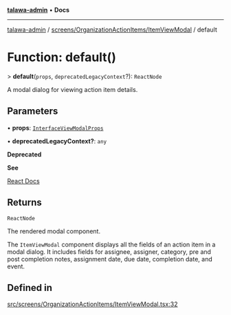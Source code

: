 [**talawa-admin**](../../../../README.md) • **Docs**

***

[talawa-admin](../../../../modules.md) / [screens/OrganizationActionItems/ItemViewModal](../README.md) / default

# Function: default()

\> **default**(`props`, `deprecatedLegacyContext`?): `ReactNode`

A modal dialog for viewing action item details.

## Parameters

• **props**: [`InterfaceViewModalProps`](../interfaces/InterfaceViewModalProps.md)

• **deprecatedLegacyContext?**: `any`

**Deprecated**

**See**

[React Docs](https://legacy.reactjs.org/docs/legacy-context.html#referencing-context-in-lifecycle-methods)

## Returns

`ReactNode`

The rendered modal component.

The `ItemViewModal` component displays all the fields of an action item in a modal dialog.
It includes fields for assignee, assigner, category, pre and post completion notes, assignment date, due date, completion date, and event.

## Defined in

[src/screens/OrganizationActionItems/ItemViewModal.tsx:32](https://github.com/PalisadoesFoundation/talawa-admin/blob/6393648179f5fe59037f42564a6a7bc1ca4e7f9d/src/screens/OrganizationActionItems/ItemViewModal.tsx#L32)
